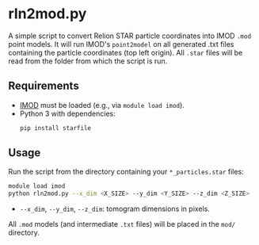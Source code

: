 # rln2mod.py

A simple script to convert Relion STAR particle coordinates into IMOD `.mod` point models. It will run IMOD's `point2model` on all generated .txt files containing the particle coordinates (top left origin). All `.star` files will be read from the folder from which the script is run.

## Requirements

- [IMOD](https://bio3d.colorado.edu/imod/) must be loaded (e.g., via `module load imod`).
- Python 3 with dependencies:
  ```bash
  pip install starfile
  ```

## Usage

Run the script from the directory containing your `*_particles.star` files:

```bash
module load imod
python rln2mod.py --x_dim <X_SIZE> --y_dim <Y_SIZE> --z_dim <Z_SIZE>
```

- `--x_dim`, `--y_dim`, `--z_dim`: tomogram dimensions in pixels.

All `.mod` models (and intermediate `.txt` files) will be placed in the `mod/` directory.

